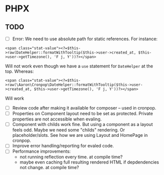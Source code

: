 # PHPX

## TODO
- [ ] Error: We need to use absolute path for static references. For instance:
```
<span class="stat-value"><?=$this->raw(DateHelper::formatWithTooltip($this->user->created_at, $this->user->getTimezone(), 'F j, Y'))?></span>
```
Will not work even though we have a `use` statement for `DateHelper` at the top. Whereas:
```
<span class="stat-value"><?=$this->raw(\Aaron\Cronpop\DateHelper::formatWithTooltip($this->user->created_at, $this->user->getTimezone(), 'F j, Y'))?></span>
```
Will work
- [ ] Review code after making it available for composer – used in cronpop.
- [ ] Properties on Component layout need to be set as protected. Private properties are not accessible when evaling.
- [ ] Component with childs work fine. But using a component as a layout feels odd. Maybe we need some "childs" rendering. Or placeholder/slots. See how we are using Layout and HomePage in cronpop.
- [ ] Improve error handling/reporting for evaled code.
- [ ] Performance improvements:
    - not running reflection every time. at compile time?
    - maybe even caching full resulting rendered HTML if depdendencies not change. at compile time?
